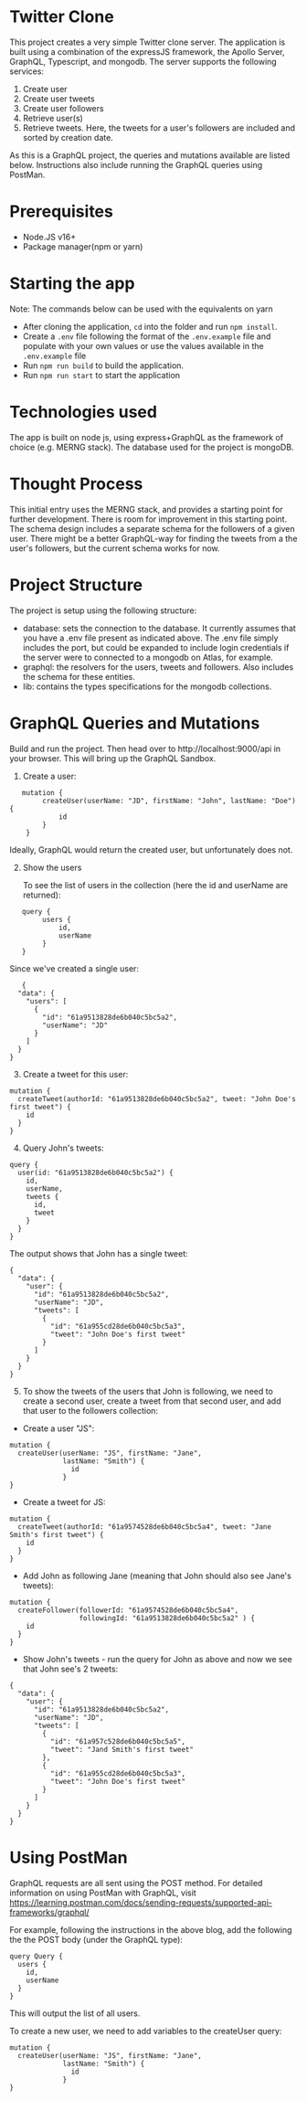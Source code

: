 # Twitter Clone

This project creates a very simple Twitter clone server.  The application is built using a combination of the expressJS framework, the Apollo Server, GraphQL, Typescript, and mongodb.  The server supports the following services:
1. Create user
2. Create user tweets
3. Create user followers
4. Retrieve user(s)
5. Retrieve tweets.  Here, the tweets for a user's followers are included and sorted by creation date.
   
As this is a GraphQL project, the queries and mutations available are listed below.  Instructions also include running the GraphQL queries using PostMan.

# Prerequisites

- Node.JS v16+
- Package manager(npm or yarn)

# Starting the app

Note: The commands below can be used with the equivalents on yarn

- After cloning the application, `cd` into the folder and run `npm install`.
- Create a `.env` file following the format of the `.env.example` file and populate with your own values or use the values available in the `.env.example` file
- Run `npm run build` to build the application.
- Run `npm run start` to start the application

# Technologies used

The app is built on node js, using express+GraphQL as the framework of choice (e.g. MERNG stack). The database used for the project is mongoDB.

# Thought Process

This initial entry uses the MERNG stack, and provides a starting point for further development.  There is room for improvement in this starting point.  The schema design includes a separate schema for the followers of a given user.  There might be a better GraphQL-way for finding the tweets from a the user's followers, but the current schema works for now.

# Project Structure

The project is setup using the following structure:
- database: sets the connection to the database.  It currently assumes that you have a .env file present as indicated above.  The .env file simply includes the port, but could be expanded to include login credentials if the server were to connected to a mongodb on Atlas, for example.
- graphql: the resolvers for the users, tweets and followers.  Also includes the schema for these entities.  
- lib: contains the types specifications for the mongodb collections.

# GraphQL Queries and Mutations

Build and run the project.  Then head over to http://localhost:9000/api in your browser.  This will bring up the GraphQL Sandbox.  

1. Create a user:
```
   mutation {
        createUser(userName: "JD", firstName: "John", lastName: "Doe") {
            id
        }
    }
```
Ideally, GraphQL would return the created user, but unfortunately does not.

2. Show the users
   
   To see the list of users in the collection (here the id and userName are returned):
```
   query {
        users {
            id,
            userName
        }
   }
```
   Since we've created a single user:
```
   {
  "data": {
    "users": [
      {
        "id": "61a9513828de6b040c5bc5a2",
        "userName": "JD"
      }
    ]
  }
}
```

3. Create a tweet for this user:

```
mutation {
  createTweet(authorId: "61a9513828de6b040c5bc5a2", tweet: "John Doe's first tweet") {
    id
  }
}
```

4. Query John's tweets:

```
query {
  user(id: "61a9513828de6b040c5bc5a2") {
    id,
    userName,
    tweets {
      id,
      tweet
    }
  }
}
```

The output shows that John has a single tweet:

```
{
  "data": {
    "user": {
      "id": "61a9513828de6b040c5bc5a2",
      "userName": "JD",
      "tweets": [
        {
          "id": "61a955cd28de6b040c5bc5a3",
          "tweet": "John Doe's first tweet"
        }
      ]
    }
  }
}
```

5. To show the tweets of the users that John is following, we need to create a second user, create a tweet from that second user, and add that user to the followers collection:
   
- Create a user "JS":
  
```
mutation {
  createUser(userName: "JS", firstName: "Jane", 
             lastName: "Smith") {
               id
             }
}
```

- Create a tweet for JS:
  
```
mutation {
  createTweet(authorId: "61a9574528de6b040c5bc5a4", tweet: "Jane Smith's first tweet") {
    id
  }
}
```
- Add John as following Jane (meaning that John should also see Jane's tweets):
  
```
mutation {
  createFollower(followerId: "61a9574528de6b040c5bc5a4",
                 followingId: "61a9513828de6b040c5bc5a2" ) {
    id
  }
}
```

- Show John's tweets - run the query for John as above and now we see that John see's 2 tweets:

```
{
  "data": {
    "user": {
      "id": "61a9513828de6b040c5bc5a2",
      "userName": "JD",
      "tweets": [
        {
          "id": "61a957c528de6b040c5bc5a5",
          "tweet": "Jand Smith's first tweet"
        },
        {
          "id": "61a955cd28de6b040c5bc5a3",
          "tweet": "John Doe's first tweet"
        }
      ]
    }
  }
}
```
  
# Using PostMan

GraphQL requests are all sent using the POST method.  For detailed information on using PostMan with GraphQL, visit https://learning.postman.com/docs/sending-requests/supported-api-frameworks/graphql/

For example, following the instructions in the above blog, add the following the the POST body (under the GraphQL type):

```
query Query {
  users {
    id,
    userName
  }
}
```
This will output the list of all users.

To create a new user, we need to add variables to the createUser query:

```
mutation {
  createUser(userName: "JS", firstName: "Jane", 
             lastName: "Smith") {
               id
             }
}
```

  
